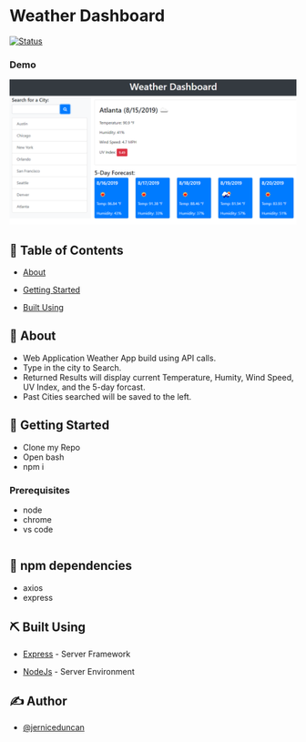 # Weather Dashboard

[![Status](https://img.shields.io/badge/status-active-success.svg)]()

### Demo

![alt-text](https://github.com/jerniceduncan/Weather-App/blob/master/assets/images/06-Server-Side-APIs_02-Homework_Assets_06-server-side-apis-homework-demo.png)

## 📝 Table of Contents

- [About](#about)
- [Getting Started](#getting_started)

- [Built Using](#built_using)


## 🧐 About 
- Web Application Weather App build using API calls.
- Type in the city to Search.
- Returned Results will display current Temperature, Humity, Wind Speed, UV Index, and the 5-day forcast.
- Past Cities searched will be saved to the left.


## 🏁 Getting Started 

- Clone my Repo
- Open bash 
- npm i

### Prerequisites

- node
- chrome
- vs code
```

```
## 🎈 npm dependencies
- axios
- express


## ⛏️ Built Using 


- [Express](https://expressjs.com/) - Server Framework

- [NodeJs](https://nodejs.org/en/) - Server Environment

## ✍️ Author

- [@jerniceduncan](https://github.com/jerniceduncan)


